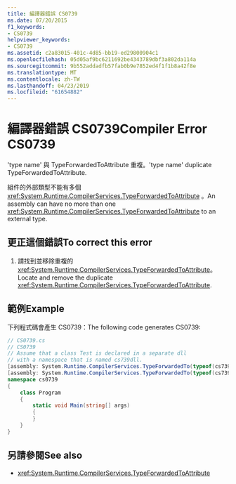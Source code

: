 ```yaml
---
title: 編譯器錯誤 CS0739
ms.date: 07/20/2015
f1_keywords:
- CS0739
helpviewer_keywords:
- CS0739
ms.assetid: c2a83015-401c-4d85-bb19-ed29800904c1
ms.openlocfilehash: 05d05af9bc6211692be4343789dbf3a802da114a
ms.sourcegitcommit: 9b552addadfb57fab0b9e7852ed4f1f1b8a42f8e
ms.translationtype: MT
ms.contentlocale: zh-TW
ms.lasthandoff: 04/23/2019
ms.locfileid: "61654882"
---
```

# <a name="compiler-error-cs0739"></a><span data-ttu-id="5573f-102">編譯器錯誤 CS0739</span><span class="sxs-lookup"><span data-stu-id="5573f-102">Compiler Error CS0739</span></span>
<span data-ttu-id="5573f-103">'type name' 與 TypeForwardedToAttribute 重複。</span><span class="sxs-lookup"><span data-stu-id="5573f-103">'type name' duplicate TypeForwardedToAttribute.</span></span>  
  
 <span data-ttu-id="5573f-104">組件的外部類型不能有多個 <xref:System.Runtime.CompilerServices.TypeForwardedToAttribute> 。</span><span class="sxs-lookup"><span data-stu-id="5573f-104">An assembly can have no more than one <xref:System.Runtime.CompilerServices.TypeForwardedToAttribute> to an external type.</span></span>  
  
## <a name="to-correct-this-error"></a><span data-ttu-id="5573f-105">更正這個錯誤</span><span class="sxs-lookup"><span data-stu-id="5573f-105">To correct this error</span></span>  
  
1. <span data-ttu-id="5573f-106">請找到並移除重複的 <xref:System.Runtime.CompilerServices.TypeForwardedToAttribute>。</span><span class="sxs-lookup"><span data-stu-id="5573f-106">Locate and remove the duplicate <xref:System.Runtime.CompilerServices.TypeForwardedToAttribute>.</span></span>  
  
## <a name="example"></a><span data-ttu-id="5573f-107">範例</span><span class="sxs-lookup"><span data-stu-id="5573f-107">Example</span></span>  
 <span data-ttu-id="5573f-108">下列程式碼會產生 CS0739：</span><span class="sxs-lookup"><span data-stu-id="5573f-108">The following code generates CS0739:</span></span>  
  
```csharp  
// CS0739.cs  
// CS0739  
// Assume that a class Test is declared in a separate dll  
// with a namespace that is named cs739dll.  
[assembly: System.Runtime.CompilerServices.TypeForwardedTo(typeof(cs739dll.Test))]  
[assembly: System.Runtime.CompilerServices.TypeForwardedTo(typeof(cs739dll.Test))]  
namespace cs0739  
{  
    class Program  
    {  
        static void Main(string[] args)  
        {  
        }  
    }  
}  
```  
  
## <a name="see-also"></a><span data-ttu-id="5573f-109">另請參閱</span><span class="sxs-lookup"><span data-stu-id="5573f-109">See also</span></span>

- <xref:System.Runtime.CompilerServices.TypeForwardedToAttribute>
